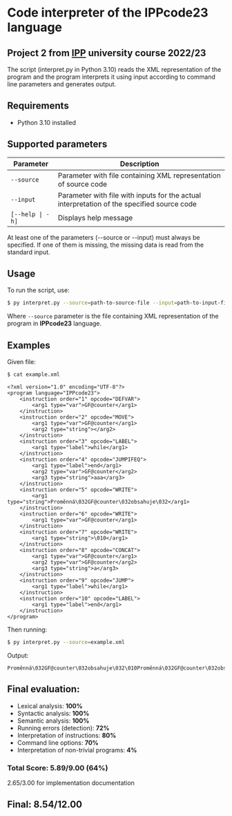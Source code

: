 # Code interpreter of the IPPcode23 language 

## Project 2 from [IPP](https://www.fit.vut.cz/study/course/IPP/.en) university course 2022/23

The script (interpret.py in Python 3.10) reads the XML representation of the program and the program
interprets it using input according to command line parameters and generates output.

## Requirements

- Python 3.10 installed

## Supported parameters

| Parameter | Description |
| ------------- | ------------- |
| ```--source```  | Parameter with file containing XML representation of source code   |
| ```--input```  | Parameter with file with inputs for the actual interpretation of the specified source code  |
| ```[--help \| -h]``` | Displays help message |

At least one of the parameters (--source or --input) must always be specified. If one of them is missing, the missing data is read from the standard input.

## Usage

To run the script, use:
```bash
$ py interpret.py --source=path-to-source-file --input=path-to-input-file
```
Where ```--source``` parameter is the file containing XML representation of the program in **IPPcode23** language.

## Examples
Given file: 
```bash
$ cat example.xml
```
```
<?xml version="1.0" encoding="UTF-8"?>
<program language="IPPcode23">
    <instruction order="1" opcode="DEFVAR">
        <arg1 type="var">GF@counter</arg1>
    </instruction>
    <instruction order="2" opcode="MOVE">
        <arg1 type="var">GF@counter</arg1>
        <arg2 type="string"></arg2>
    </instruction>
    <instruction order="3" opcode="LABEL">
        <arg1 type="label">while</arg1>
    </instruction>
    <instruction order="4" opcode="JUMPIFEQ">
        <arg1 type="label">end</arg1>
        <arg2 type="var">GF@counter</arg2>
        <arg3 type="string">aaa</arg3>
    </instruction>
    <instruction order="5" opcode="WRITE">
        <arg1 type="string">Proměnná\032GF@counter\032obsahuje\032</arg1>
    </instruction>
    <instruction order="6" opcode="WRITE">
        <arg1 type="var">GF@counter</arg1>
    </instruction>
    <instruction order="7" opcode="WRITE">
        <arg1 type="string">\010</arg1>
    </instruction>
    <instruction order="8" opcode="CONCAT">
        <arg1 type="var">GF@counter</arg1>
        <arg2 type="var">GF@counter</arg2>
        <arg3 type="string">a</arg3>
    </instruction>
    <instruction order="9" opcode="JUMP">
        <arg1 type="label">while</arg1>
    </instruction>
    <instruction order="10" opcode="LABEL">
        <arg1 type="label">end</arg1>
    </instruction>
</program>
```
Then running:
```bash
$ py interpret.py --source=example.xml
```
Output:
```
Proměnná\032GF@counter\032obsahuje\032\010Proměnná\032GF@counter\032obsahuje\032a\010Proměnná\032GF@counter\032obsahuje\032aa\010
```
## Final evaluation:
- Lexical analysis: **100%**
- Syntactic analysis: **100%**
- Semantic analysis: **100%**
- Running errors (detection): **72%**
- Interpretation of instructions: **80%**
- Command line options: **70%**
- Interpretation of non-trivial programs: **4%**


### Total Score: 5.89/9.00 (**64%**)
2.65/3.00 for implementation documentation

## Final: 8.54/12.00
